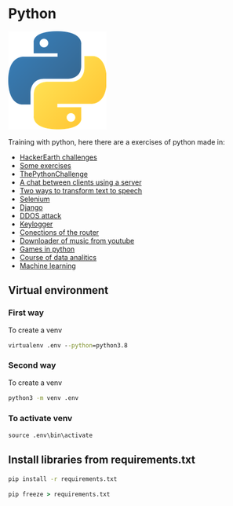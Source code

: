# Python

![](img/python.png)

Training with python, here there are a exercises of python made in:

- [HackerEarth challenges](HackerEarth)
- [Some exercises](Exercises)
- [ThePythonChallenge](ThePythonChallenge)
- [A chat between clients using a server](chat)
- [Two ways to transform text to speech](Text_to_speech)
- [Selenium](https://github.com/Kzarama/Selenium_Python)
- [Django](https://github.com/Kzarama/Django)
- [DDOS attack](ddos)
- [Keylogger](keylogger)
- [Conections of the router](router_conextions)
- [Downloader of music from youtube](youtube_downloader)
- [Games in python](https://github.com/Kzarama/Games_python)
- [Course of data analitics](https://github.com/Kzarama/Analitics)
- [Machine learning](https://github.com/Kzarama/machine_learning)

## Virtual environment

### First way

To create a venv

```cmd
virtualenv .env --python=python3.8
```

### Second way

To create a venv

```cmd
python3 -m venv .env
```

### To activate venv

```cmd
source .env\bin\activate
```

## Install libraries from requirements.txt

```cmd
pip install -r requirements.txt
```

```cmd
pip freeze > requirements.txt
```
